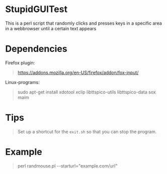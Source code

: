 # StupidGUITest

This is a perl script that randomly clicks and presses keys in a specific area in a webbrowser until a certain text appears

# Dependencies

Firefox plugin:

> https://addons.mozilla.org/en-US/firefox/addon/fox-input/

Linux-programs:

> sudo apt-get install xdotool xclip libttspico-utils libttspico-data sox maim

# Tips

> Set up a shortcut for the `exit.sh` so that you can stop the program.

# Example

> perl randmouse.pl --starturl="example.com/url"
